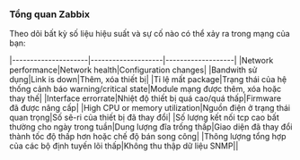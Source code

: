 ### Tổng quan Zabbix

Theo dõi bất kỳ số liệu hiệu suất và sự cố nào có thể xảy ra trong mạng của bạn:

|---------------------|--------------------|-------------------|
|Network performance|Network health|Configuration changes|
|Bandwith sử dụng|Link is down|Thêm, xóa thiết bị|
|Tỉ lệ mất package|Trạng thái của hệ thống cảnh báo warning/critical state|Module mạng được thêm, xóa hoặc thay thế|
|Interface errorrate|Nhiệt độ thiết bị quá cao/quá thấp|Firmware đã được nâng cấp|
|High CPU or memory utilization|Nguồn điện ở trạng thái quan trọng|Số sê-ri của thiết bị đã thay đổi|
|Số lượng kết nối tcp cao bất thường cho ngày trong tuần|Dung lượng đĩa trống thấp|Giao diện đã thay đổi thành tốc độ thấp hơn hoặc chế độ bán song công|
|Thông lượng tổng hợp của các bộ định tuyến lõi thấp|Không thu thập dữ liệu SNMP||



































